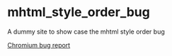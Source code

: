 # mhtml_style_order_bug
A dummy site to show case the mhtml style order bug

[Chromium bug report](https://bugs.chromium.org/p/chromium/issues/detail?id=1150121)
